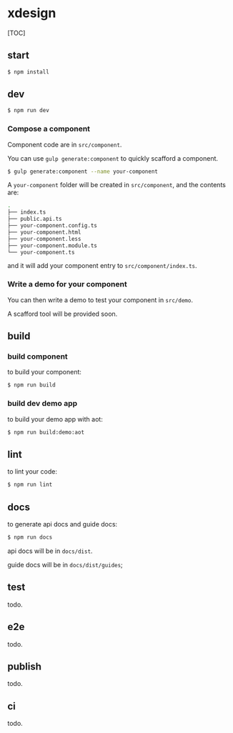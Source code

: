 # xdesign

[TOC]

## start

```bash
$ npm install
```

## dev

```bash
$ npm run dev
```

### Compose a component

Component code are in `src/component`.

You can use `gulp generate:component` to quickly scafford a component.

```bash
$ gulp generate:component --name your-component
```

A `your-component` folder will be created in `src/component`, and the contents are:

```bash
.
├── index.ts
├── public.api.ts
├── your-component.config.ts
├── your-component.html
├── your-component.less
├── your-component.module.ts
└── your-component.ts
```

and it will add your component entry to `src/component/index.ts`.

### Write a demo for your component

You can then write a demo to test your component in `src/demo`.

A scafford tool will be provided soon.

## build


### build component

to build your component:

```bash
$ npm run build
```

### build dev demo app

to build your demo app with aot:

```bash
$ npm run build:demo:aot
```

## lint

to lint your code:

```bash
$ npm run lint
```

## docs

to generate api docs and guide docs:

```bash
$ npm run docs
```

api docs will be in `docs/dist`.

guide docs will be in `docs/dist/guides`;

## test

todo.

## e2e

todo.

## publish

todo.

## ci

todo.


